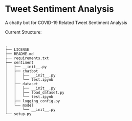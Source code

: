 # Tweet Sentiment Analysis

A chatty bot for COVID-19 Related Tweet Sentiment Analysis

Current Structure:
```shell

.
├── LICENSE
├── README.md
├── requirements.txt
├── sentiment
│   ├── __init__.py
│   ├── chatbot
│   │   ├── __init__.py
│   │   └── test.ipynb
│   ├── dataset
│   │   ├── __init__.py
│   │   ├── load_dataset.py
│   │   └── test.ipynb
│   ├── logging_config.py
│   └── model
│       └── __init__.py
└── setup.py
```